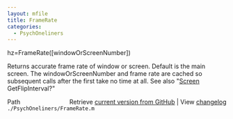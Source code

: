 ```yaml
---
layout: mfile
title: FrameRate
categories:
  - PsychOneliners
---
```


hz=FrameRate\(\[windowOrScreenNumber\]\)

Returns accurate frame rate of window or screen. Default is the main
screen. The windowOrScreenNumber and frame rate are cached so subsequent
calls after the first take no time at all.
See also "[Screen](/docs/Screen) GetFlipInterval?"


<div class="code_header" style="text-align:right;">
  <span style="float:left;">Path&nbsp;&nbsp;</span> <span class="counter">Retrieve <a href=
  "https://raw.github.com/Psychtoolbox-3/Psychtoolbox-3/beta/./PsychOneliners/FrameRate.m">current version from GitHub</a> | View <a href=
  "https://github.com/Psychtoolbox-3/Psychtoolbox-3/commits/beta/./PsychOneliners/FrameRate.m">changelog</a></span>
</div>
<div class="code">
  <code>./PsychOneliners/FrameRate.m</code>
</div>
